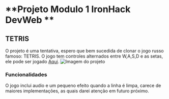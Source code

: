 # **Projeto Modulo 1 IronHack DevWeb **
## TETRIS

O projeto é uma tentativa, espero que bem sucedida de clonar o jogo russo famoso: TETRIS. O jogo tem controles alternados entre W,A,S,D e as setas, ele pode ser jogado [Aqui](https://igorgalvaob.github.io/ProjetoModulo1/).
![Imagem do projeto](./images/imagesREADME/Tetris.png=50%,50%)

### Funcionalidades
O jogo inclui audio e um pequeno efeito quando a linha é limpa, carece de maiores implementações, as quais darei atenção em futuro próximo.
